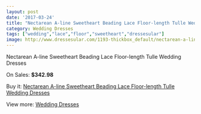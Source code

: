 ```yaml
---
layout: post
date: '2017-03-24'
title: "Nectarean A-line Sweetheart Beading Lace Floor-length Tulle Wedding Dresses"
category: Wedding Dresses
tags: ["wedding","lace","floor","sweetheart","dressesular"]
image: http://www.dressesular.com/1193-thickbox_default/nectarean-a-line-sweetheart-beading-lace-floor-length-tulle-wedding-dresses.jpg
---
```

Nectarean A-line Sweetheart Beading Lace Floor-length Tulle Wedding Dresses

On Sales: **$342.98**
<a href="https://www.dressesular.com/wedding-dresses/383-nectarean-a-line-sweetheart-beading-lace-floor-length-tulle-wedding-dresses.html"><amp-img layout="responsive" width="600" height="600" src="//www.dressesular.com/1193-thickbox_default/nectarean-a-line-sweetheart-beading-lace-floor-length-tulle-wedding-dresses.jpg" alt="Nectarean A-line Sweetheart Beading Lace Floor-length Tulle Wedding Dresses 0" /></a>
<a href="https://www.dressesular.com/wedding-dresses/383-nectarean-a-line-sweetheart-beading-lace-floor-length-tulle-wedding-dresses.html"><amp-img layout="responsive" width="600" height="600" src="//www.dressesular.com/1194-thickbox_default/nectarean-a-line-sweetheart-beading-lace-floor-length-tulle-wedding-dresses.jpg" alt="Nectarean A-line Sweetheart Beading Lace Floor-length Tulle Wedding Dresses 1" /></a>

Buy it: [Nectarean A-line Sweetheart Beading Lace Floor-length Tulle Wedding Dresses](https://www.dressesular.com/wedding-dresses/383-nectarean-a-line-sweetheart-beading-lace-floor-length-tulle-wedding-dresses.html "Nectarean A-line Sweetheart Beading Lace Floor-length Tulle Wedding Dresses")

View more: [Wedding Dresses](https://www.dressesular.com/3-wedding-dresses "Wedding Dresses")